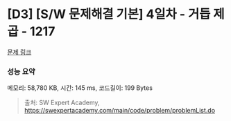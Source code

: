 # [D3] [S/W 문제해결 기본] 4일차 - 거듭 제곱 - 1217 

[문제 링크](https://swexpertacademy.com/main/code/problem/problemDetail.do?contestProbId=AV14dUIaAAUCFAYD) 

### 성능 요약

메모리: 58,780 KB, 시간: 145 ms, 코드길이: 199 Bytes



> 출처: SW Expert Academy, https://swexpertacademy.com/main/code/problem/problemList.do